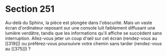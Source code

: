# Section 251

Au-delà du Sphinx, la pièce est plongée dans l'obscurité. Mais un vaste écran d'ordinateur reposant sur une console luit faiblement diffusant une lumière verdâtre, tandis que les informations qu'il affiche se succèdent sans interruption. Allez-vous jeter un coup d'œil sur cet écran (rendez-vous au [[319]]) ou préférez-vous poursuivre votre chemin sans tarder (rendez-vous au [[375]]) ?